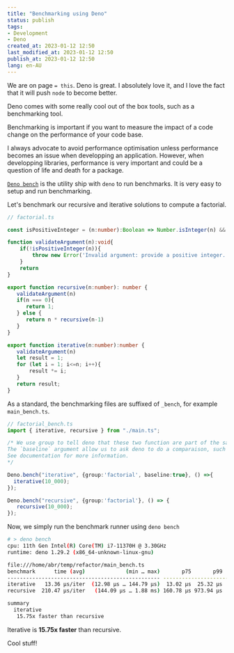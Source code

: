 ```yaml
---
title: "Benchmarking using Deno"
status: publish
tags:
- Development
- Deno
created_at: 2023-01-12 12:50
last_modified_at: 2023-01-12 12:50
publish_at: 2023-01-12 12:50
lang: en-AU
---
```

We are on page `= this`.
Deno is great. 
I absolutely love it, and I love the fact that it will push `node` to become better.

Deno comes with some really cool out of the box tools, such as a benchmarking tool.

Benchmarking is important if you want to measure the impact of a code change on the performance of your code base.

I always advocate to avoid performance optimisation unless performance becomes an issue when developping an application.
However, when developping libraries, performance is very important and could be a question of life and death for a package.

[`Deno bench`](https://deno.land/manual@v1.29.1/tools/benchmarker) is the utility ship with `deno` to run benchmarks. 
It is very easy to setup and run benchmarking.

Let's benchmark our recursive and iterative solutions to compute a factorial.

```typescript
// factorial.ts

const isPositiveInteger = (n:number):Boolean => Number.isInteger(n) && n>0

function validateArgument(n):void{
	if(!isPositiveInteger(n)){
		throw new Error('Invalid argument: provide a positive integer.')
	}
	return
}

export function recursive(n:number): number {
   validateArgument(n)
   if(n === 0){
      return 1;
   } else {
      return n * recursive(n-1)
   }
}

export function iterative(n:number):number {
   validateArgument(n)
   let result = 1;
   for (let i = 1; i<=n; i++){
       result *= i; 
   }
   return result;
}
```

As a standard, the benchmarking files are suffixed of `_bench`, for example `main_bench.ts`.

```typescript
// factorial_bench.ts
import { iterative, recursive } from "./main.ts";

/* We use group to tell deno that these two function are part of the same benchmark group.
The `baseline` argument allow us to ask deno to do a comparaison, such as bar() is 10x faster than foo(). 
See documentation for more information.
*/

Deno.bench("iterative", {group:'factorial', baseline:true}, () =>{
  iterative(10_000);
});

Deno.bench("recursive", {group:'factorial'}, () => {
   recursive(10_000);
});
```

Now, we simply run the benchmark runner using `deno bench`

```sh
# > deno bench
cpu: 11th Gen Intel(R) Core(TM) i7-11370H @ 3.30GHz
runtime: deno 1.29.2 (x86_64-unknown-linux-gnu)

file:///home/abr/temp/refactor/main_bench.ts
benchmark      time (avg)             (min … max)       p75       p99      p995
------------------------------------------------- -----------------------------
iterative   13.36 µs/iter  (12.98 µs … 144.79 µs)  13.02 µs  25.32 µs  28.93 µs
recursive  210.47 µs/iter   (144.09 µs … 1.88 ms) 160.78 µs 973.94 µs   1.05 ms

summary
  iterative
   15.75x faster than recursive
```

Iterative is **15.75x faster** than recursive.

Cool stuff!